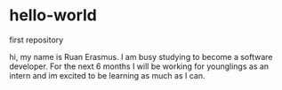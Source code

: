 # hello-world
first repository

hi, my name is Ruan Erasmus. I am busy studying to become a software developer. For the next 6 months I will be working for younglings as an intern and im excited to be learning as much as I can.
